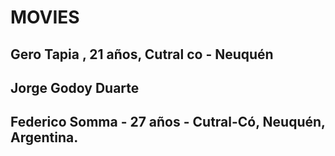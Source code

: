 # MOVIES

## Gero Tapia , 21 años, Cutral co - Neuquén

## Jorge Godoy Duarte

## Federico Somma - 27 años - Cutral-Có, Neuquén, Argentina.